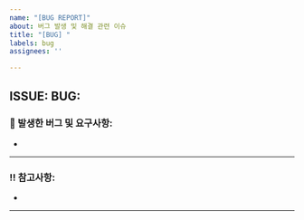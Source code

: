 ```yaml
---
name: "[BUG REPORT]"
about: 버그 발생 및 해결 관련 이슈
title: "[BUG] "
labels: bug
assignees: ''

---
```


## ISSUE: BUG:

### 📢 발생한 버그 및 요구사항:
- 

---

### ‼️ 참고사항:
- 

---
